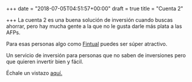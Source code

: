 +++
date = "2018-07-05T04:51:57+00:00"
draft = true
title = "Cuenta 2"

+++
La cuenta 2 es una buena solución de inversión cuando buscas ahorrar, pero hay mucha gente a la que no le gusta darle más plata a las AFPs.

Para esas personas algo como [Fintual](www.fintual.cl) puedes ser súper atractivo.

Un servicio de inversión para personas que no saben de inversiones pero que quieren invertir bien y fácil.

Échale un vistazo [aquí.](www.fintual.cl)